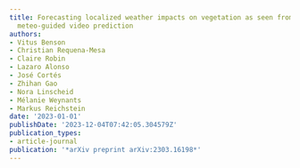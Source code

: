 ```yaml
---
title: Forecasting localized weather impacts on vegetation as seen from space with
  meteo-guided video prediction
authors:
- Vitus Benson
- Christian Requena-Mesa
- Claire Robin
- Lazaro Alonso
- José Cortés
- Zhihan Gao
- Nora Linscheid
- Mélanie Weynants
- Markus Reichstein
date: '2023-01-01'
publishDate: '2023-12-04T07:42:05.304579Z'
publication_types:
- article-journal
publication: '*arXiv preprint arXiv:2303.16198*'
---
```

